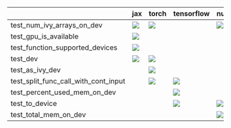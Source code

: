 |                                      | jax                                                                                                                                                                                    | torch                                                                                                                                                                              | tensorflow                                                                                                                                                                             | numpy                                                                                                                                                                                  |
|:-------------------------------------|:---------------------------------------------------------------------------------------------------------------------------------------------------------------------------------------|:-----------------------------------------------------------------------------------------------------------------------------------------------------------------------------------|:---------------------------------------------------------------------------------------------------------------------------------------------------------------------------------------|:---------------------------------------------------------------------------------------------------------------------------------------------------------------------------------------|
| test_num_ivy_arrays_on_dev           | <a href="https://github.com/unifyai/ivy/actions/runs/3602947825" rel="noopener noreferrer" target="_blank"><img src=https://img.shields.io/badge/-success-success></a>                 | <a href="https://github.com/unifyai/ivy/actions/runs/3602947825" rel="noopener noreferrer" target="_blank"><img src=https://img.shields.io/badge/-success-success></a>             |                                                                                                                                                                                        | <a href="https://github.com/unifyai/ivy/actions/runs/3675860375/jobs/6215799528" rel="noopener noreferrer" target="_blank"><img src=https://img.shields.io/badge/-failure-red></a>     |
| test_gpu_is_available                | <a href="https://github.com/unifyai/ivy/actions/runs/3667220897/jobs/6199536874" rel="noopener noreferrer" target="_blank"><img src=https://img.shields.io/badge/-success-success></a> |                                                                                                                                                                                    |                                                                                                                                                                                        |                                                                                                                                                                                        |
| test_function_supported_devices      | <a href="https://github.com/unifyai/ivy/actions/runs/3667960457/jobs/6200759736" rel="noopener noreferrer" target="_blank"><img src=https://img.shields.io/badge/-success-success></a> |                                                                                                                                                                                    |                                                                                                                                                                                        |                                                                                                                                                                                        |
| test_dev                             | <a href="https://github.com/unifyai/ivy/actions/runs/3683022543/jobs/6231233304" rel="noopener noreferrer" target="_blank"><img src=https://img.shields.io/badge/-failure-red></a>     | <a href="https://github.com/unifyai/ivy/actions/runs/3682196715/jobs/6229635204" rel="noopener noreferrer" target="_blank"><img src=https://img.shields.io/badge/-failure-red></a> |                                                                                                                                                                                        |                                                                                                                                                                                        |
| test_as_ivy_dev                      |                                                                                                                                                                                        | <a href="https://github.com/unifyai/ivy/actions/runs/3678718653/jobs/6222314933" rel="noopener noreferrer" target="_blank"><img src=https://img.shields.io/badge/-failure-red></a> |                                                                                                                                                                                        |                                                                                                                                                                                        |
| test_split_func_call_with_cont_input |                                                                                                                                                                                        | <a href="null" rel="noopener noreferrer" target="_blank"><img src=https://img.shields.io/badge/-failure-red></a>                                                                   | <a href="https://github.com/unifyai/ivy/actions/runs/3683022543/jobs/6231237682" rel="noopener noreferrer" target="_blank"><img src=https://img.shields.io/badge/-failure-red></a>     |                                                                                                                                                                                        |
| test_percent_used_mem_on_dev         |                                                                                                                                                                                        |                                                                                                                                                                                    | <a href="https://github.com/unifyai/ivy/actions/runs/3646229083/jobs/6157093346" rel="noopener noreferrer" target="_blank"><img src=https://img.shields.io/badge/-success-success></a> |                                                                                                                                                                                        |
| test_to_device                       |                                                                                                                                                                                        |                                                                                                                                                                                    | <a href="https://github.com/unifyai/ivy/actions/runs/3683022543/jobs/6231239536" rel="noopener noreferrer" target="_blank"><img src=https://img.shields.io/badge/-failure-red></a>     | <a href="https://github.com/unifyai/ivy/actions/runs/3683022543/jobs/6231227023" rel="noopener noreferrer" target="_blank"><img src=https://img.shields.io/badge/-failure-red></a>     |
| test_total_mem_on_dev                |                                                                                                                                                                                        |                                                                                                                                                                                    |                                                                                                                                                                                        | <a href="https://github.com/unifyai/ivy/actions/runs/3672701405/jobs/6209137044" rel="noopener noreferrer" target="_blank"><img src=https://img.shields.io/badge/-success-success></a> |